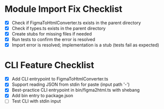 # Module Import Fix Checklist

- [x] Check if FigmaToHtmlConverter.ts exists in the parent directory
- [x] Check if types.ts exists in the parent directory
- [x] Create stubs for missing files if needed
- [x] Run tests to confirm the error is resolved
- [x] Import error is resolved; implementation is a stub (tests fail as expected)

# CLI Feature Checklist

- [x] Add CLI entrypoint to FigmaToHtmlConverter.ts
- [x] Support reading JSON from stdin for paste (input path '-')
- [x] Best-practice CLI entrypoint in bin/figma2html.ts with shebang
- [x] Add bin entry to package.json
- [ ] Test CLI with stdin input 